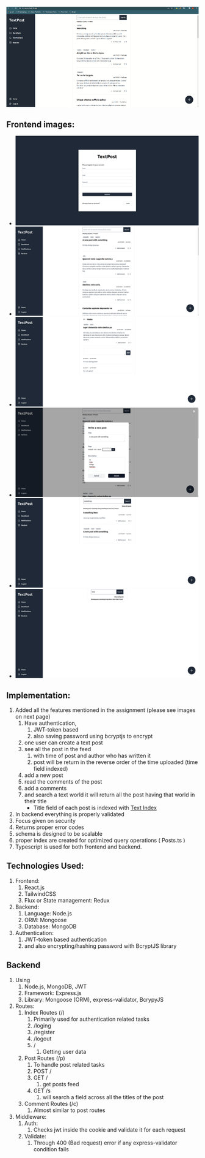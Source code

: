 ![search](imgs/search-feature.gif)

## Frontend images:

* ![auth-form.png](imgs/auth-form.png)
* ![post-feed.png](imgs/post-feed.png)
* ![post-comments.png](imgs/post-comments.png)
* ![new-post-form.png](imgs/new-post-form.png)
* ![search-result.png](imgs/search-result.png)
* ![search-no-result.png](imgs/search-no-result.png)

## Implementation:
1. Added all the features mentioned in the assignment (please see images on next page)
   1. Have authentication, 
      1. JWT-token based
      2. also saving password using bcryptjs to encrypt
   2. one user can create a text post
   3. see all the post in the feed
      1. with time of post and author who has written it
      2. post will be return in the reverse order of the time uploaded (time field indexed)
   4. add a new post
   5. read the comments of the post
   6. add a comments
   7. and search a text world it will return all the post having that world in their title
      * Title field of each post is indexed with [Text Index](https://www.mongodb.com/docs/manual/core/indexes/index-types/index-text/) 
2. In backend everything is properly validated 
  1. Focus given on security
  2. Returns proper error codes
  3. schema is designed to be scalable
  4. proper index are created for optimized query operations ( Posts.ts )
3. Typescript is used for both frontend and backend.
    
## Technologies Used:
1. Frontend:
     1. React.js
     2. TailwindCSS
     3. Flux or State management: Redux
2. Backend:
     1. Language: Node.js
     2. ORM: Mongoose
     3. Database: MongoDB
3. Authentication:
     1. JWT-token based authentication
     2. and also encrypting/hashing password with BcryptJS library
   
## Backend

1. Using 
   1. Node.js, MongoDB, JWT
   2. Framework: Express.js
   3. Library: Mongoose (ORM), express-validator, BcrypyJS
2. Routes:
   1. Index Routes (/) 
      1. Primarily used for authentication related tasks
      2. /loging
      3. /register
      4. /logout
      5. /
         1. Getting user data
   2. Post Routes (/p)
      1. To handle post related tasks
      2. POST /
      3. GET  /
         1. get posts feed
      4. GET  /s
         1. will search a field across all the titles of the post 
   3. Comment Routes (/c)
      1. Almost similar to post routes
3. Middleware:
   1. Auth:
      1. Checks jwt inside the cookie and validate it for each request
   2. Validate:
      1. Through 400 (Bad request) error if any express-validator condition fails

